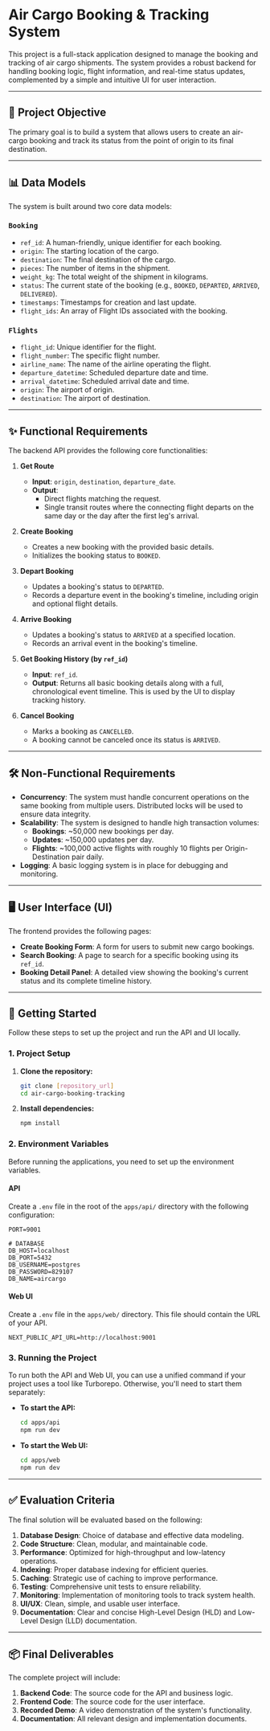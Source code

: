 # Air Cargo Booking & Tracking System

This project is a full-stack application designed to manage the booking and tracking of air cargo shipments. The system provides a robust backend for handling booking logic, flight information, and real-time status updates, complemented by a simple and intuitive UI for user interaction.

---

## 🚀 Project Objective

The primary goal is to build a system that allows users to create an air-cargo booking and track its status from the point of origin to its final destination.

---

## 📊 Data Models

The system is built around two core data models:

### **`Booking`**

- `ref_id`: A human-friendly, unique identifier for each booking.
- `origin`: The starting location of the cargo.
- `destination`: The final destination of the cargo.
- `pieces`: The number of items in the shipment.
- `weight_kg`: The total weight of the shipment in kilograms.
- `status`: The current state of the booking (e.g., `BOOKED`, `DEPARTED`, `ARRIVED`, `DELIVERED`).
- `timestamps`: Timestamps for creation and last update.
- `flight_ids`: An array of Flight IDs associated with the booking.

### **`Flights`**

- `flight_id`: Unique identifier for the flight.
- `flight_number`: The specific flight number.
- `airline_name`: The name of the airline operating the flight.
- `departure_datetime`: Scheduled departure date and time.
- `arrival_datetime`: Scheduled arrival date and time.
- `origin`: The airport of origin.
- `destination`: The airport of destination.

---

## ✨ Functional Requirements

The backend API provides the following core functionalities:

1.  **Get Route**
    - **Input**: `origin`, `destination`, `departure_date`.
    - **Output**:
      - Direct flights matching the request.
      - Single transit routes where the connecting flight departs on the same day or the day after the first leg's arrival.

2.  **Create Booking**
    - Creates a new booking with the provided basic details.
    - Initializes the booking status to `BOOKED`.

3.  **Depart Booking**
    - Updates a booking's status to `DEPARTED`.
    - Records a departure event in the booking's timeline, including origin and optional flight details.

4.  **Arrive Booking**
    - Updates a booking's status to `ARRIVED` at a specified location.
    - Records an arrival event in the booking's timeline.

5.  **Get Booking History (by `ref_id`)**
    - **Input**: `ref_id`.
    - **Output**: Returns all basic booking details along with a full, chronological event timeline. This is used by the UI to display tracking history.

6.  **Cancel Booking**
    - Marks a booking as `CANCELLED`.
    - A booking cannot be canceled once its status is `ARRIVED`.

---

## 🛠️ Non-Functional Requirements

- **Concurrency**: The system must handle concurrent operations on the same booking from multiple users. Distributed locks will be used to ensure data integrity.
- **Scalability**: The system is designed to handle high transaction volumes:
  - **Bookings**: \~50,000 new bookings per day.
  - **Updates**: \~150,000 updates per day.
  - **Flights**: \~100,000 active flights with roughly 10 flights per Origin-Destination pair daily.
- **Logging**: A basic logging system is in place for debugging and monitoring.

---

## 🖥️ User Interface (UI)

The frontend provides the following pages:

- **Create Booking Form**: A form for users to submit new cargo bookings.
- **Search Booking**: A page to search for a specific booking using its `ref_id`.
- **Booking Detail Panel**: A detailed view showing the booking's current status and its complete timeline history.

---

## 🚀 Getting Started

Follow these steps to set up the project and run the API and UI locally.

### **1. Project Setup**

1.  **Clone the repository:**

    ```bash
    git clone [repository_url]
    cd air-cargo-booking-tracking
    ```

2.  **Install dependencies:**

    ```bash
    npm install
    ```

### **2. Environment Variables**

Before running the applications, you need to set up the environment variables.

#### API

Create a `.env` file in the root of the `apps/api/` directory with the following configuration:

```
PORT=9001

# DATABASE
DB_HOST=localhost
DB_PORT=5432
DB_USERNAME=postgres
DB_PASSWORD=829107
DB_NAME=aircargo
```

#### Web UI

Create a `.env` file in the `apps/web/` directory. This file should contain the URL of your API.

```
NEXT_PUBLIC_API_URL=http://localhost:9001
```

### **3. Running the Project**

To run both the API and Web UI, you can use a unified command if your project uses a tool like Turborepo. Otherwise, you'll need to start them separately:

- **To start the API:**

  ```bash
  cd apps/api
  npm run dev
  ```

- **To start the Web UI:**

  ```bash
  cd apps/web
  npm run dev
  ```

---

## ✅ Evaluation Criteria

The final solution will be evaluated based on the following:

1.  **Database Design**: Choice of database and effective data modeling.
2.  **Code Structure**: Clean, modular, and maintainable code.
3.  **Performance**: Optimized for high-throughput and low-latency operations.
4.  **Indexing**: Proper database indexing for efficient queries.
5.  **Caching**: Strategic use of caching to improve performance.
6.  **Testing**: Comprehensive unit tests to ensure reliability.
7.  **Monitoring**: Implementation of monitoring tools to track system health.
8.  **UI/UX**: Clean, simple, and usable user interface.
9.  **Documentation**: Clear and concise High-Level Design (HLD) and Low-Level Design (LLD) documentation.

---

## 📦 Final Deliverables

The complete project will include:

1.  **Backend Code**: The source code for the API and business logic.
2.  **Frontend Code**: The source code for the user interface.
3.  **Recorded Demo**: A video demonstration of the system's functionality.
4.  **Documentation**: All relevant design and implementation documents.
